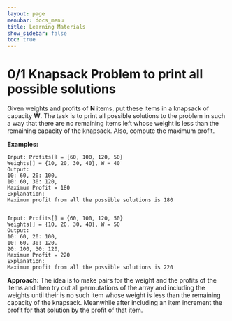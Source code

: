 ```yaml
---
layout: page
menubar: docs_menu
title: Learning Materials
show_sidebar: false
toc: true
---
```


# 0/1 Knapsack Problem to print all possible solutions
Given weights and profits of **N** items, put these items in a knapsack of capacity **W**. The task is to print all possible solutions to the problem in such a way that there are no remaining items left whose weight is less than the remaining capacity of the knapsack. Also, compute the maximum profit.

**Examples:** 

```plaintext
Input: Profits[] = {60, 100, 120, 50} 
Weights[] = {10, 20, 30, 40}, W = 40 
Output: 
10: 60, 20: 100, 
10: 60, 30: 120, 
Maximum Profit = 180 
Explanation: 
Maximum profit from all the possible solutions is 180


Input: Profits[] = {60, 100, 120, 50} 
Weights[] = {10, 20, 30, 40}, W = 50 
Output: 
10: 60, 20: 100, 
10: 60, 30: 120, 
20: 100, 30: 120, 
Maximum Profit = 220 
Explanation: 
Maximum profit from all the possible solutions is 220
```

**Approach:** The idea is to make pairs for the weight and the profits of the items and then try out all permutations of the array and including the weights until their is no such item whose weight is less than the remaining capacity of the knapsack. Meanwhile after including an item increment the profit for that solution by the profit of that item. 




